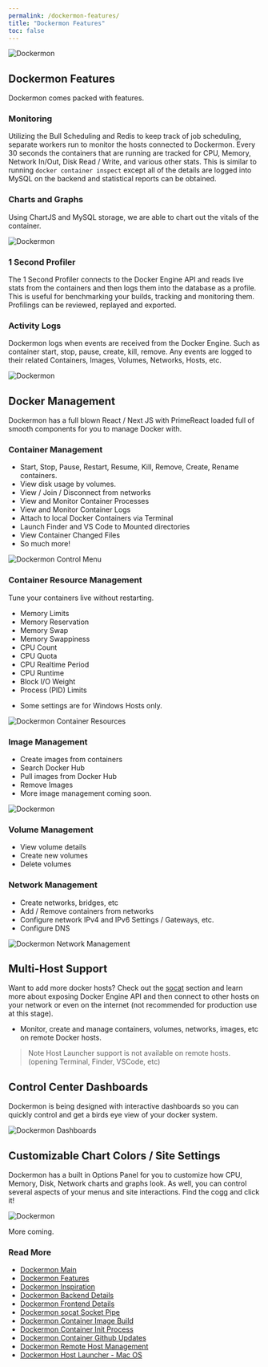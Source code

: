 ```yaml
---
permalink: /dockermon-features/
title: "Dockermon Features"
toc: false
---
```

![Dockermon](https://drumfreak.github.io/dockermon/images/dockermon-profiler1.png?raw=true)

## Dockermon Features

Dockermon comes packed with features. 

### Monitoring
Utilizing the Bull Scheduling and Redis to keep track of job scheduling, separate workers run to monitor the hosts connected to Dockermon. Every 30 seconds the containers that are running are tracked for CPU, Memory, Network In/Out, Disk Read / Write, and various other stats.  This is similar to running `docker container inspect` except all of the details are logged into MySQL on the backend and statistical reports can be obtained.

<div class="content-spacer-sm"></div>

### Charts and Graphs
Using ChartJS and MySQL storage, we are able to chart out the vitals of the container. 

![Dockermon](https://drumfreak.github.io/dockermon/images/dockermon-charts.png?raw=true)

<div class="content-spacer-sm"></div>


### 1 Second Profiler
The 1 Second Profiler connects to the Docker Engine API and reads live stats from the containers and then logs them into the database as a profile. This is useful for benchmarking your builds, tracking and monitoring them.  Profilings can be reviewed, replayed and exported.

<div class="content-spacer-sm"></div>


### Activity Logs
Dockermon logs when events are received from the Docker Engine. Such as container start, stop, pause, create, kill, remove.  Any events are logged to their related Containers, Images, Volumes, Networks, Hosts, etc. 

![Dockermon](https://drumfreak.github.io/dockermon/images/dockermon-activity-logs.png?raw=true)

<div class="content-spacer-sm"></div>

## Docker Management
Dockermon has a full blown React / Next JS with PrimeReact loaded full of smooth components for you to manage Docker with.


### Container Management
- Start, Stop, Pause, Restart, Resume, Kill, Remove, Create, Rename containers.
- View disk usage by volumes.
- View / Join / Disconnect from networks
- View and Monitor Container Processes
- View and Monitor Container Logs
- Attach to local Docker Containers via Terminal
- Launch Finder and VS Code to Mounted directories
- View Container Changed Files
- So much more!

![Dockermon Control Menu](https://drumfreak.github.io/dockermon/images/dockermon-control-menu.png?raw=true)

### Container Resource Management

Tune your containers live without restarting.
- Memory Limits
- Memory Reservation
- Memory Swap
- Memory Swappiness
- CPU Count
- CPU Quota
- CPU Realtime Period
- CPU Runtime
- Block I/O Weight
- Process (PID) Limits
  
* Some settings are for Windows Hosts only.

![Dockermon Container Resources](https://drumfreak.github.io/dockermon/images/dockermon-container-resources.png?raw=true)


### Image Management
- Create images from containers
- Search Docker Hub
- Pull images from Docker Hub
- Remove Images
- More image management coming soon.

![Dockermon](https://drumfreak.github.io/dockermon/images/dockermon-create-image.png?raw=true)

### Volume Management
- View volume details
- Create new volumes
- Delete volumes

### Network Management
- Create networks, bridges, etc
- Add / Remove containers from networks
- Configure network IPv4 and IPv6 Settings / Gateways, etc.
- Configure DNS

![Dockermon Network Management](https://drumfreak.github.io/dockermon/images/dockermon-network-diagram.png?raw=true)

<div class="content-spacer-sm"></div>

## Multi-Host Support
Want to add more docker hosts? Check out the [socat](/dockermon-socat) section and learn more about exposing Docker Engine API and then connect to other hosts on your network or even on the internet (not recommended for production use at this stage).

- Monitor, create and manage containers, volumes, networks, images, etc on remote Docker hosts.

> Note Host Launcher support is not available on remote hosts. (opening Terminal, Finder, VSCode, etc)

<div class="content-spacer-sm"></div>


## Control Center Dashboards
Dockermon is being designed with interactive dashboards so you can quickly control and get a birds eye view of your docker system. 

![Dockermon Dashboards](https://drumfreak.github.io/dockermon/images/dockermon-dashboards.png?raw=true)


<div class="content-spacer-sm"></div>

## Customizable Chart Colors / Site Settings
Dockermon has a built in Options Panel for you to customize how CPU, Memory, Disk, Network charts and graphs look. As well, you can control several aspects of your menus and site interactions.  Find the cogg and click it!

![Dockermon](https://drumfreak.github.io/dockermon/images/dockermon-chart-colors.png?raw=true)


More coming.

<div class="content-spacer-sm"></div>

### Read More

- [Dockermon Main](/dockermon)
- [Dockermon Features](/dockermon/dockermon-features)
- [Dockermon Inspiration](/dockermon/dockermon-inspiration)
- [Dockermon Backend Details](/dockermon/dockermon-backend)
- [Dockermon Frontend Details](/dockermon/dockermon-frontend)
- [Dockermon socat Socket Pipe](/dockermon/dockermon-socat)
- [Dockermon Container Image Build](/dockermon/dockermon-container-build)
- [Dockermon Container Init Process](/dockermon/dockermon-init)
- [Dockermon Container Github Updates](/dockermon/dockermon-remote-updates)
- [Dockermon Remote Host Management](/dockermon/dockermon-remote-hosts)
- [Dockermon Host Launcher - Mac OS](/dockermon/dockermon-host-launcher)
